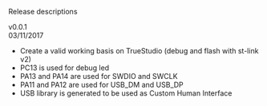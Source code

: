 Release descriptions 
 
v0.0.1  
03/11/2017 
   - Create a valid working basis on TrueStudio (debug and flash with st-link v2) 
   - PC13 is used for debug led 
   - PA13 and PA14 are used for SWDIO and SWCLK 
   - PA11 and PA12 are used for USB_DM and USB_DP 
   - USB library is generated to be used as Custom Human Interface 
